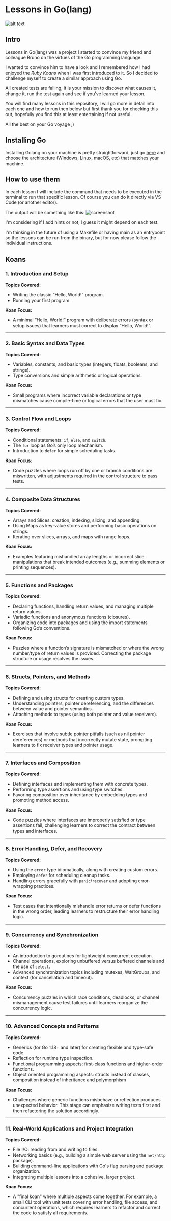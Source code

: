 # Lessons in Go(lang)

![alt text](assets/image.png)
## Intro

Lessons in Go(lang) was a project I started to convince my friend and colleague Bruno on the virtues of the Go programming language.

I wanted to convince him to have a look and I remembered how I had enjoyed the *Ruby Koans* when I was first introduced to
it. So I decided to challenge myself to create a similar approach using Go.

All created tests are failing, it is your mission to discover what causes it, change it, run the test again and see if
you've learned your lesson.

You will find many lessons in this repository, I will go more in detail into each one and how to run then below but first
thank you for checking this out, hopefully you find this at least entertaining if not useful.

All the best on your Go voyage ;)

## Installing Go

Installing Golang on your machine is pretty straightforward, just go [here](https://go.dev/doc/install) and choose the
architecture (Windows, Linux, macOS, etc) that matches your machine.

## How to use them

In each lesson I will include the command that needs to be executed in the terminal to run that specific lesson.
Of course you can do it directly via VS Code (or another editor).

The output will be something like this:
![screenshot](assets/sample_screenshot.png)

I'm considering if I add hints or not, I guess it might depend on each test.

I'm thinking in the future of using a Makefile or having main as an entrypoint so the lessons can be run from the binary,
but for now please follow the individual instructions.

## Koans

### 1. Introduction and Setup

**Topics Covered:**
- Writing the classic “Hello, World!” program.
- Running your first program.

**Koan Focus:**
- A minimal “Hello, World!” program with deliberate errors (syntax or setup issues) that learners must correct to display “Hello, World!”.

---

### 2. Basic Syntax and Data Types

**Topics Covered:**
- Variables, constants, and basic types (integers, floats, booleans, and strings).
- Type conversions and simple arithmetic or logical operations.

**Koan Focus:**
- Small programs where incorrect variable declarations or type mismatches cause compile-time or logical errors that the user must fix.

---

### 3. Control Flow and Loops

**Topics Covered:**
- Conditional statements: `if`, `else`, and `switch`.
- The `for` loop as Go’s only loop mechanism.
- Introduction to `defer` for simple scheduling tasks.

**Koan Focus:**
- Code puzzles where loops run off by one or branch conditions are miswritten, with adjustments required in the control structure to pass tests.

---

### 4. Composite Data Structures

**Topics Covered:**
- Arrays and Slices: creation, indexing, slicing, and appending.
- Using Maps as key-value stores and performing basic operations on strings.
- Iterating over slices, arrays, and maps with range loops.

**Koan Focus:**
- Examples featuring mishandled array lengths or incorrect slice manipulations that break intended outcomes (e.g., summing elements or printing sequences).

---

### 5. Functions and Packages

**Topics Covered:**
- Declaring functions, handling return values, and managing multiple return values.
- Variadic functions and anonymous functions (closures).
- Organizing code into packages and using the import statements following Go’s conventions.

**Koan Focus:**
- Puzzles where a function’s signature is mismatched or where the wrong number/type of return values is provided. Correcting the package structure or usage resolves the issues.

---

### 6. Structs, Pointers, and Methods

**Topics Covered:**
- Defining and using structs for creating custom types.
- Understanding pointers, pointer dereferencing, and the differences between value and pointer semantics.
- Attaching methods to types (using both pointer and value receivers).

**Koan Focus:**
- Exercises that involve subtle pointer pitfalls (such as nil pointer dereferences) or methods that incorrectly mutate state, prompting learners to fix receiver types and pointer usage.

---

### 7. Interfaces and Composition

**Topics Covered:**
- Defining interfaces and implementing them with concrete types.
- Performing type assertions and using type switches.
- Favoring composition over inheritance by embedding types and promoting method access.

**Koan Focus:**
- Code puzzles where interfaces are improperly satisfied or type assertions fail, challenging learners to correct the contract between types and interfaces.

---

### 8. Error Handling, Defer, and Recovery

**Topics Covered:**
- Using the `error` type idiomatically, along with creating custom errors.
- Employing `defer` for scheduling cleanup tasks.
- Handling errors gracefully with `panic`/`recover` and adopting error-wrapping practices.

**Koan Focus:**
- Test cases that intentionally mishandle error returns or defer functions in the wrong order, leading learners to restructure their error handling logic.

---

### 9. Concurrency and Synchronization

**Topics Covered:**
- An introduction to goroutines for lightweight concurrent execution.
- Channel operations, exploring unbuffered versus buffered channels and the use of `select`.
- Advanced synchronization topics including mutexes, WaitGroups, and context (for cancellation and timeout).

**Koan Focus:**
- Concurrency puzzles in which race conditions, deadlocks, or channel mismanagement cause test failures until learners reorganize the concurrency logic.

---

### 10. Advanced Concepts and Patterns

**Topics Covered:**
- Generics (for Go 1.18+ and later) for creating flexible and type-safe code.
- Reflection for runtime type inspection.
- Functional programming aspects: first-class functions and higher-order functions.
- Object oriented programming aspects: structs instead of classes, composition instead of inheritance and polymorphism

**Koan Focus:**
- Challenges where generic functions misbehave or reflection produces unexpected behavior. This stage can emphasize writing tests first and then refactoring the solution accordingly.

---

### 11. Real-World Applications and Project Integration

**Topics Covered:**
- File I/O: reading from and writing to files.
- Networking basics (e.g., building a simple web server using the `net/http` package).
- Building command-line applications with Go's flag parsing and package organization.
- Integrating multiple lessons into a cohesive, larger project.

**Koan Focus:**
- A "final koan" where multiple aspects come together. For example, a small CLI tool with unit tests covering error handling, file access, and concurrent operations, which requires learners to refactor and correct the code to satisfy all requirements.